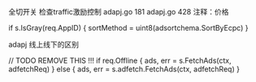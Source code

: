 全切开关
检查traffic激励控制  adapj.go 181
adapj.go 428 注释：价格


if s.IsGray(req.AppID) {
  sortMethod = uint8(adsortchema.SortByEcpc)
}


adapj 线上线下的区别


// TODO REMOVE THIS !!!
if req.Offline {
  ads, err = s.FetchAds(ctx, adfetchReq)
} else {
  ads, err = s.adfetch.FetchAds(ctx, adfetchReq)
}
